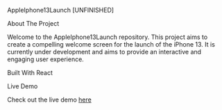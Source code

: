 AppleIphone13Launch [UNFINISHED]

About The Project

Welcome to the AppleIphone13Launch repository. This project aims to create a compelling welcome screen for the launch of the iPhone 13. It is currently under development and aims to provide an interactive and engaging user experience.


Built With
React

Live Demo

Check out the live demo [here](https://vintvgx.github.io/AppleIPhone13Launch/#S2)

